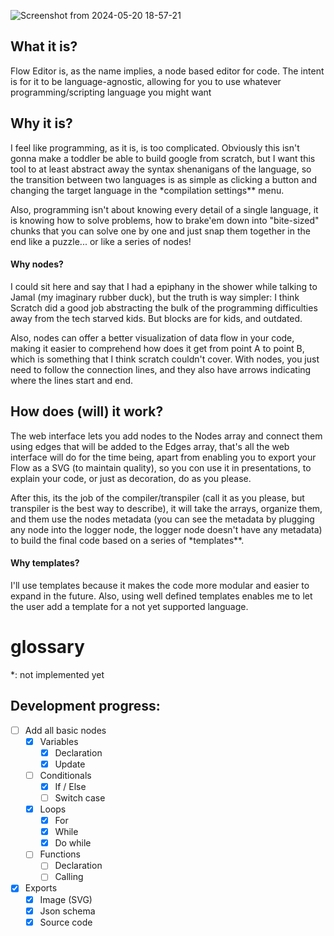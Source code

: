 ![Screenshot from 2024-05-20 18-57-21](https://github.com/toddync/flow_editor/assets/102318495/4c4c0f07-b77c-4510-a427-839a86c5b724)

## What it is?

Flow Editor is, as the name implies, a node based editor for code. The intent is for it to be language-agnostic, allowing for you to use whatever programming/scripting language you might want

## Why it is?

I feel like programming, as it is, is too complicated. Obviously this isn't gonna make a toddler be able to build google from scratch, but I want this tool to at least abstract away the syntax shenanigans of the language, so the transition between two languages is as simple as clicking a button and changing the target language in the \*compilation settings\*\* menu.

Also, programming isn't about knowing every detail of a single language, it is knowing how to solve problems, how to brake'em down into "bite-sized" chunks that you can solve one by one and just snap them together in the end like a puzzle... or like a series of nodes!

#### Why nodes?

I could sit here and say that I had a epiphany in the shower while talking to Jamal (my imaginary rubber duck), but the truth is way simpler: I think Scratch did a good job abstracting the bulk of the programming difficulties away from the tech starved kids. But blocks are for kids, and outdated.

Also, nodes can offer a better visualization of data flow in your code, making it easier to comprehend how does it get from point A to point B, which is something that I think scratch couldn't cover. With nodes, you just need to follow the connection lines, and they also have arrows indicating where the lines start and end.

## How does (will) it work?

The web interface lets you add nodes to the Nodes array and connect them using edges that will be added to the Edges array, that's all the web interface will do for the time being, apart from enabling you to export your Flow as a SVG (to maintain quality), so you con use it in presentations, to explain your code, or just as decoration, do as you please.

After this, its the job of the compiler/transpiler (call it as you please, but transpiler is the best way to describe), it will take the arrays, organize them, and them use the nodes metadata (you can see the metadata by plugging any node into the logger node, the logger node doesn't have any metadata) to build the final code based on a series of \*templates\*\*.

#### Why templates?

I'll use templates because it makes the code more modular and easier to expand in the future. Also, using well defined templates enables me to let the user add a template for a not yet supported language.

# glossary

\*: not implemented yet

## Development progress:

-   [ ] Add all basic nodes
    -   [x] Variables
        -   [x] Declaration
        -   [x] Update
    -   [ ] Conditionals
        -   [x] If / Else
        -   [ ] Switch case
    -   [x] Loops
        -   [x] For
        -   [x] While
        -   [x] Do while
    -   [ ] Functions
        -   [ ] Declaration
        -   [ ] Calling
-   [x] Exports
    -   [x] Image (SVG)
    -   [x] Json schema
    -   [x] Source code
